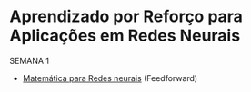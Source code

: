 # Aprendizado por Reforço para Aplicações em Redes Neurais

SEMANA 1
- [Matemática para Redes neurais](slides/au20240208la1.html) (Feedforward)